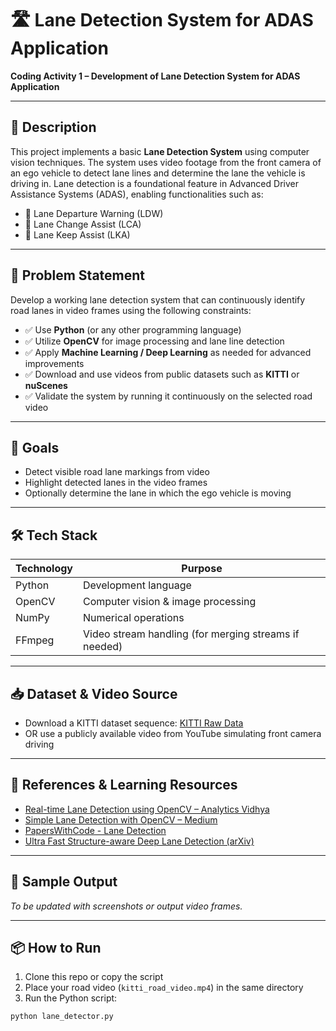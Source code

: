 # 🛣️ Lane Detection System for ADAS Application

**Coding Activity 1 – Development of Lane Detection System for ADAS Application**

---

## 📌 Description

This project implements a basic **Lane Detection System** using computer vision techniques. The system uses video footage from the front camera of an ego vehicle to detect lane lines and determine the lane the vehicle is driving in. Lane detection is a foundational feature in Advanced Driver Assistance Systems (ADAS), enabling functionalities such as:

- 🚗 Lane Departure Warning (LDW)  
- 🚧 Lane Change Assist (LCA)  
- 🔄 Lane Keep Assist (LKA)

---

## 🚨 Problem Statement

Develop a working lane detection system that can continuously identify road lanes in video frames using the following constraints:

- ✅ Use **Python** (or any other programming language)
- ✅ Utilize **OpenCV** for image processing and lane line detection
- ✅ Apply **Machine Learning / Deep Learning** as needed for advanced improvements
- ✅ Download and use videos from public datasets such as **KITTI** or **nuScenes**
- ✅ Validate the system by running it continuously on the selected road video

---

## 🎯 Goals

- Detect visible road lane markings from video
- Highlight detected lanes in the video frames
- Optionally determine the lane in which the ego vehicle is moving

---

## 🛠️ Tech Stack

| Technology | Purpose |
|------------|---------|
| Python     | Development language |
| OpenCV     | Computer vision & image processing |
| NumPy      | Numerical operations |
| FFmpeg     | Video stream handling (for merging streams if needed) |

---

## 📥 Dataset & Video Source

- Download a KITTI dataset sequence: [KITTI Raw Data](http://www.cvlibs.net/datasets/kitti/raw_data.php)
- OR use a publicly available video from YouTube simulating front camera driving

---

## 🔗 References & Learning Resources

- [Real-time Lane Detection using OpenCV – Analytics Vidhya](https://www.analyticsvidhya.com/blog/2020/05/tutorial-real-time-lane-detection-opencv/)
- [Simple Lane Detection with OpenCV – Medium](https://medium.com/@mrhwick/simple-lane-detection-with-opencv-bfeb6ae54ec0)
- [PapersWithCode - Lane Detection](https://paperswithcode.com/task/lane-detection/codeless)
- [Ultra Fast Structure-aware Deep Lane Detection (arXiv)](https://arxiv.org/pdf/1903.02193.pdf)

---

## 📸 Sample Output

*To be updated with screenshots or output video frames.*

---

## 📦 How to Run

1. Clone this repo or copy the script
2. Place your road video (`kitti_road_video.mp4`) in the same directory
3. Run the Python script:

```bash
python lane_detector.py

